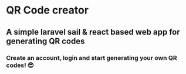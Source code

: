 # QR Code creator

## A simple laravel sail & react based web app for generating QR codes

### Create an account, login and start generating your own QR codes! 😎
